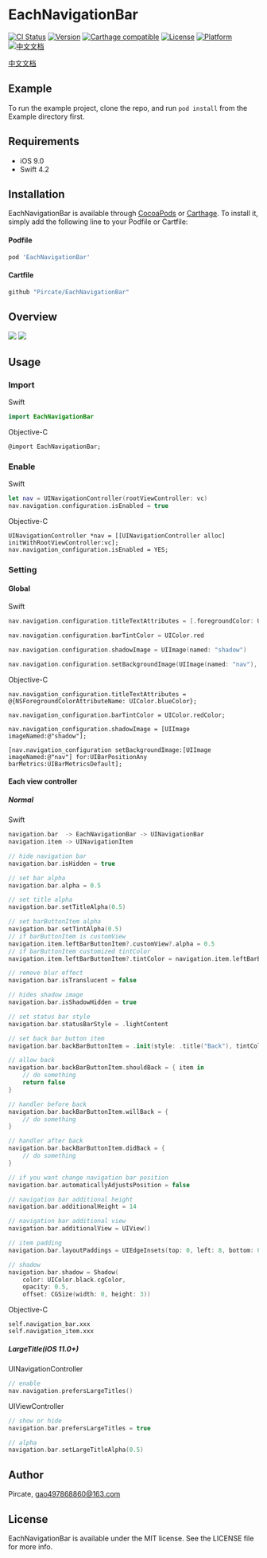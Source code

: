 # EachNavigationBar

[![CI Status](http://img.shields.io/travis/Pircate/EachNavigationBar.svg?style=flat)](https://travis-ci.org/Pircate/EachNavigationBar)
[![Version](https://img.shields.io/cocoapods/v/EachNavigationBar.svg?style=flat)](http://cocoapods.org/pods/EachNavigationBar)
[![Carthage compatible](https://img.shields.io/badge/Carthage-compatible-4BC51D.svg?style=flat)](https://github.com/Carthage/Carthage)
[![License](https://img.shields.io/cocoapods/l/EachNavigationBar.svg?style=flat)](http://cocoapods.org/pods/EachNavigationBar)
[![Platform](https://img.shields.io/cocoapods/p/EachNavigationBar.svg?style=flat)](https://cocoapods.org/pods/EachNavigationBar)
[![中文文档](https://woolson.gitee.io/npmer-badge/-007ec6-%E4%B8%AD%E6%96%87%E6%96%87%E6%A1%A3-007ec6-github-ffffff-square-gradient-shadow.svg)](https://github.com/Pircate/EachNavigationBar/blob/master/README_CN.md)

[中文文档](https://github.com/Pircate/EachNavigationBar/blob/master/README_CN.md)

## Example

To run the example project, clone the repo, and run `pod install` from the Example directory first.

## Requirements

* iOS 9.0
* Swift 4.2

## Installation

EachNavigationBar is available through [CocoaPods](http://cocoapods.org) or [Carthage](https://github.com/Carthage/Carthage). To install
it, simply add the following line to your Podfile or Cartfile:

#### Podfile

```ruby
pod 'EachNavigationBar'
```

#### Cartfile
```ruby
github "Pircate/EachNavigationBar"
```

## Overview

![](https://github.com/Pircate/EachNavigationBar/blob/master/demo_new.gif)
![](https://github.com/Pircate/EachNavigationBar/blob/master/demo_push.gif)

## Usage

### Import

Swift
``` swift
import EachNavigationBar
```
Objective-C
``` ObjC
@import EachNavigationBar;
```

### Enable

Swift
``` swift
let nav = UINavigationController(rootViewController: vc)
nav.navigation.configuration.isEnabled = true
```

Objective-C
``` ObjC
UINavigationController *nav = [[UINavigationController alloc] initWithRootViewController:vc];
nav.navigation_configuration.isEnabled = YES;
```

### Setting
#### Global

Swift
``` swift
nav.navigation.configuration.titleTextAttributes = [.foregroundColor: UIColor.blue]

nav.navigation.configuration.barTintColor = UIColor.red

nav.navigation.configuration.shadowImage = UIImage(named: "shadow")

nav.navigation.configuration.setBackgroundImage(UIImage(named: "nav"), for: .any, barMetrics: .default)
```

Objective-C
``` ObjC
nav.navigation_configuration.titleTextAttributes = @{NSForegroundColorAttributeName: UIColor.blueColor};

nav.navigation_configuration.barTintColor = UIColor.redColor;

nav.navigation_configuration.shadowImage = [UIImage imageNamed:@"shadow"];

[nav.navigation_configuration setBackgroundImage:[UIImage imageNamed:@"nav"] for:UIBarPositionAny barMetrics:UIBarMetricsDefault];
```

#### Each view controller
##### Normal

Swift
``` swift
navigation.bar  -> EachNavigationBar -> UINavigationBar
navigation.item -> UINavigationItem

// hide navigation bar
navigation.bar.isHidden = true

// set bar alpha
navigation.bar.alpha = 0.5

// set title alpha
navigation.bar.setTitleAlpha(0.5)

// set barButtonItem alpha
navigation.bar.setTintAlpha(0.5)
// if barButtonItem is customView
navigation.item.leftBarButtonItem?.customView?.alpha = 0.5
// if barButtonItem customized tintColor
navigation.item.leftBarButtonItem?.tintColor = navigation.item.leftBarButtonItem?.tintColor?.withAlphaComponent(0.5)

// remove blur effect
navigation.bar.isTranslucent = false

// hides shadow image
navigation.bar.isShadowHidden = true

// set status bar style
navigation.bar.statusBarStyle = .lightContent

// set back bar button item
navigation.bar.backBarButtonItem = .init(style: .title("Back"), tintColor: .red)

// allow back
navigation.bar.backBarButtonItem.shouldBack = { item in
    // do something
    return false
}

// handler before back
navigation.bar.backBarButtonItem.willBack = {
    // do something
}

// handler after back
navigation.bar.backBarButtonItem.didBack = {
    // do something
}

// if you want change navigation bar position
navigation.bar.automaticallyAdjustsPosition = false

// navigation bar additional height
navigation.bar.additionalHeight = 14

// navigation bar additional view
navigation.bar.additionalView = UIView()

// item padding
navigation.bar.layoutPaddings = UIEdgeInsets(top: 0, left: 8, bottom: 0, right: 8)

// shadow
navigation.bar.shadow = Shadow(
    color: UIColor.black.cgColor,
    opacity: 0.5,
    offset: CGSize(width: 0, height: 3))
```

Objective-C
``` ObjC
self.navigation_bar.xxx
self.navigation_item.xxx
```

##### LargeTitle(iOS 11.0+)

UINavigationController
``` swift
// enable
nav.navigation.prefersLargeTitles()
```
UIViewController
```swift
// show or hide
navigation.bar.prefersLargeTitles = true

// alpha
navigation.bar.setLargeTitleAlpha(0.5)
```

## Author

Pircate, gao497868860@163.com

## License

EachNavigationBar is available under the MIT license. See the LICENSE file for more info.
